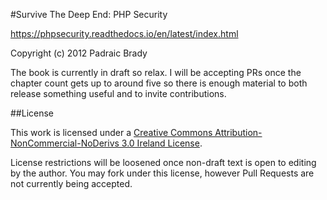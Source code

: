 #Survive The Deep End: PHP Security

https://phpsecurity.readthedocs.io/en/latest/index.html

Copyright (c) 2012 Padraic Brady

The book is currently in draft so relax. I will be accepting PRs once the chapter count gets up to around five so there is enough material to both release something useful and to invite contributions.

##License

This work is licensed under a [Creative Commons Attribution-NonCommercial-NoDerivs 3.0 Ireland License](http://creativecommons.org/licenses/by-nc-nd/3.0/ie/deed.en).

License restrictions will be loosened once non-draft text is open to editing by the author. You may fork under this license, however Pull Requests are not currently being accepted.
